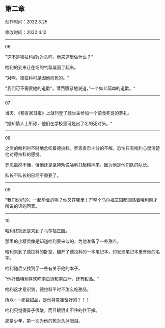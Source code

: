 ## 第二章

创作时间：2022.3.25

修改时间：2022.4.12

------

06

"这不是德拉科的s对头吗，他来这里做什么？“

哈利的到来让在场的气氛凝固了起来。

”对啊，德拉科可是因他而死的。"

"我们可不需要他的道歉“，潘西愤怒地说道，”一个如此简单的道歉。“

------

07

当天，《预言家日报》上就刊登了救世主参加一个前食死徒的葬礼。

”据知情人士所称，他们在学校里可是出了名的死对头。“

------

08

之后的哈利时不时地念叨着德拉科，罗恩表示十分的不解。恐怕只有哈利心里清楚他对德拉科的感觉。

罗恩虽然不懂，但他还是坚持劝说哈利打起精神来，因为他是他们队的队长。

队长不队长的已经不重要了。

------

09

"我们说好的，一起毕业的呢？你又在哪里！?"整个马尔福庄园都回荡着哈利刚才所说的话的回音。

------

10

哈利终究还是来到了马尔福庄园。

那里的小精灵像是知道哈利要来似的，为他准备了一些甜点。

哈利来到了德拉科的卧室，翻开了德拉科的一本笔记本，却发现笔记本里有他的名字。

哈利随后又找到了一些有关于他的本子。

”他好像特别喜欢吃南瓜派和南瓜汁，还有甜品。"

哈利这才意识到，德拉科平时不怎么吃甜品。

所以······那些甜品，是他特意准备好的？！！

哈利只觉得鼻子很酸，而且眼泪止不住的往下掉。

那是少年，第一次为他的死对头掉眼泪。